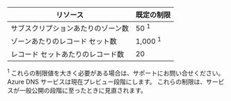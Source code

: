
| リソース  | 既定の制限 
--- | ---
| サブスクリプションあたりのゾーン数 | 50 <sup>1</sup>
| ゾーンあたりのレコード セット数| 1,000 <sup>1</sup>
| レコード セットあたりのレコード数| 20

<sup>1</sup> これらの制限値を大きく必要がある場合は、サポートにお問い合せください。
Azure DNS サービスは現在プレビュー段階にします。  これらの制限は、サービスが一般公開の段階に至ったときに見直されます。
